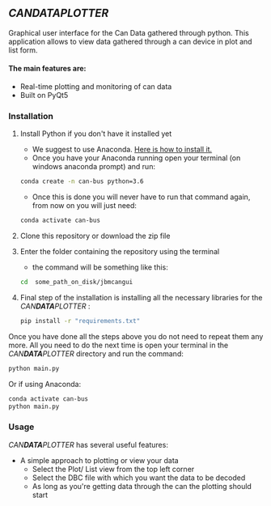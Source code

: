 ## *CAN**DATA**PLOTTER*

Graphical user interface for the Can Data gathered through python. This application allows to view data gathered through a can device in plot and list form.

#### The main features are:

- Real-time plotting and monitoring of can data 
- Built on PyQt5

### Installation

1. Install Python if you don't have it installed yet
    - We suggest to use Anaconda. [Here is how to install it.](https://docs.anaconda.com/anaconda/install/)
    - Once you have your Anaconda running open your terminal (on windows anaconda prompt) and run:
    ```sh
    conda create -n can-bus python=3.6
    ```
    - Once this is done you will never have to run that command again, from now on you will just need:
    ```sh
    conda activate can-bus
    ```
2. Clone this repository or download the zip file

3. Enter the folder containing the repository using the terminal
    -  the command will be something like this:
    ```sh
    cd  some_path_on_disk/jbmcangui
    ```
4. Final step of the installation is installing all the necessary libraries for the *CAN**DATA**PLOTTER* :
    ```sh
    pip install -r "requirements.txt"
    ```

Once you have done all the steps above you do not need to repeat them any more. All you need to do the next time is open your terminal in the *CAN**DATA**PLOTTER* directory and run the command:
```sh
python main.py
```
Or if using Anaconda:
```sh   
conda activate can-bus
python main.py
```


### Usage

*CAN**DATA**PLOTTER* has several useful features:

- A simple approach to plotting or view your data
  - Select the Plot/ List view from the top left corner
  - Select the DBC file with which you want the data to be decoded
  - As long as you're getting data through the can the plotting should start




